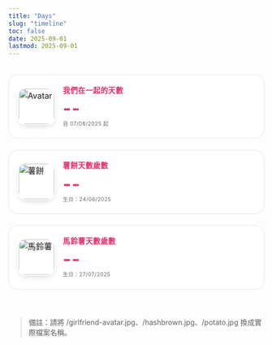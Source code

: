```yaml
---
title: "Days"
slug: "timeline"
toc: false
date: 2025-09-01
lastmod: 2025-09-01
---
```


<div class="days-page">
  <div class="days-cards">
    <div class="d-card couple">
      <img src="/girlfriend-avatar.jpg" alt="Avatar" class="avatar">
      <div class="d-content">
        <h3 data-i18n="coupleTitle">我們在一起的天數</h3>
        <p class="d-num" id="togetherDays">--</p>
        <p class="d-start" data-i18n="since">自 07/08/2025 起</p>
      </div>
    </div>
    <div class="d-card pet">
      <img src="/hashbrown.jpg" alt="薯餅" class="pet-img">
      <div class="d-content">
        <h3 data-i18n="hashTitle">薯餅天數歲數</h3>
        <p class="d-num" id="hashDays">--</p>
        <p class="d-start" data-i18n="hashSince">生日：24/06/2025</p>
      </div>
    </div>
    <div class="d-card pet">
      <img src="/potato.jpg" alt="馬鈴薯" class="pet-img">
      <div class="d-content">
        <h3 data-i18n="potatoTitle">馬鈴薯天數歲數</h3>
        <p class="d-num" id="potatoDays">--</p>
        <p class="d-start" data-i18n="potatoSince">生日：27/07/2025</p>
      </div>
    </div>
  </div>
</div>

<style>
.days-page{
  max-width:980px;
  margin:0 auto;
  padding:1.2rem 0 2.5rem;
  font-size:1rem;
  line-height:1.55;
}
.days-cards{
  display:grid;
  grid-template-columns:repeat(auto-fit,minmax(260px,1fr));
  gap:1.4rem;
}
.d-card{
  position:relative;
  padding:1.1rem 1.05rem 1.2rem;
  border:1px solid rgba(0,0,0,.1);
  border-radius:18px;
  background:rgba(255,255,255,.82);
  backdrop-filter:blur(6px);
  display:flex;
  gap:.95rem;
  align-items:center;
  overflow:hidden;
  transition:background .28s,border-color .28s,transform .25s,box-shadow .28s;
}
body.dark .d-card{
  border-color:rgba(255,255,255,.16);
  background:rgba(42,42,46,.78);
}
.d-card:hover{
  transform:translateY(-4px);
  box-shadow:0 10px 28px -10px rgba(0,0,0,.28);
  border-color:var(--hb-active,#e1306c);
  background:rgba(255,255,255,.95);
}
body.dark .d-card:hover{
  background:rgba(58,58,64,.9);
  box-shadow:0 14px 34px -14px rgba(0,0,0,.65);
}
.d-card img.avatar,
.d-card img.pet-img{
  width:70px;
  height:70px;
  object-fit:cover;
  border-radius:16px;
  flex:0 0 70px;
  box-shadow:0 4px 14px -6px rgba(0,0,0,.3);
  border:2px solid rgba(255,255,255,.85);
}
body.dark .d-card img.avatar,
body.dark .d-card img.pet-img{
  border-color:rgba(255,255,255,.25);
}
.d-content h3{
  margin:.1rem 0 .4rem;
  font-size:.9rem;
  letter-spacing:.5px;
  font-weight:600;
  color:var(--hb-active,#e1306c);
}
body.dark .d-content h3{color:#ff81af;}
.d-num{
  font-size:2.2rem;
  font-weight:700;
  margin:0 0 .25rem;
  letter-spacing:1px;
  line-height:1.05;
  background:linear-gradient(90deg,var(--hb-active,#e1306c),#ff7aa5);
  -webkit-background-clip:text;
  color:transparent;
}
body.dark .d-num{
  background:linear-gradient(90deg,#ff8fb8,#ffa7c9);
  -webkit-background-clip:text;
  color:transparent;
}
.d-start{
  margin:0;
  font-size:.65rem;
  letter-spacing:.4px;
  opacity:.65;
}
@media (max-width:640px){
  .d-card{
    padding:.95rem .9rem 1rem;
    border-radius:16px;
  }
  .d-card img.avatar,
  .d-card img.pet-img{
    width:60px;height:60px;flex:0 0 60px;border-radius:12px;
  }
  .d-num{font-size:1.9rem;}
}
@media (prefers-reduced-motion:reduce){
  .d-card{transition:none;}
  .d-card:hover{transform:none;box-shadow:0 6px 18px -10px rgba(0,0,0,.25);}
}
</style>

<script>
(function(){
  const lang=(document.documentElement.lang||'').toLowerCase();
  const t={
    zh:{
      coupleTitle:'我們在一起的天數',
      since:'自 07/08/2025 起',
      hashTitle:'薯餅天數歲數',
      hashSince:'生日：24/06/2025',
      potatoTitle:'馬鈴薯天數歲數',
      potatoSince:'生日：27/07/2025'
    },
    en:{
      coupleTitle:'Days Together',
      since:'Since 07/08/2025',
      hashTitle:'Hash Brown Age (days)',
      hashSince:'Birthday: 24/06/2025',
      potatoTitle:'Potato Age (days)',
      potatoSince:'Birthday: 27/07/2025'
    }
  };
  const dict=lang.startsWith('zh')?t.zh:t.en;
  document.querySelectorAll('[data-i18n]').forEach(el=>{
    const k=el.getAttribute('data-i18n');
    if(dict[k]) el.textContent=dict[k];
  });
  const oneDay=86400000;
  const inclusiveDays=(startStr)=>{
    const [d,m,y]=startStr.split('/').map(Number);
    const start=new Date(y,m-1,d);
    const today=new Date();
    // 只比較日期，不受時間影響
    const utcStart=Date.UTC(start.getFullYear(),start.getMonth(),start.getDate());
    const utcToday=Date.UTC(today.getFullYear(),today.getMonth(),today.getDate());
    return Math.floor((utcToday-utcStart)/oneDay)+1;
  };
  const set=(id,start)=> {
    const el=document.getElementById(id);
    if(el) el.textContent=inclusiveDays(start).toLocaleString();
  };
  set('togetherDays','07/08/2025');
  set('hashDays','24/06/2025');
  set('potatoDays','27/07/2025');
})();
</script>

> 備註：請將 /girlfriend-avatar.jpg、/hashbrown.jpg、/potato.jpg 換成實際檔案名稱。
